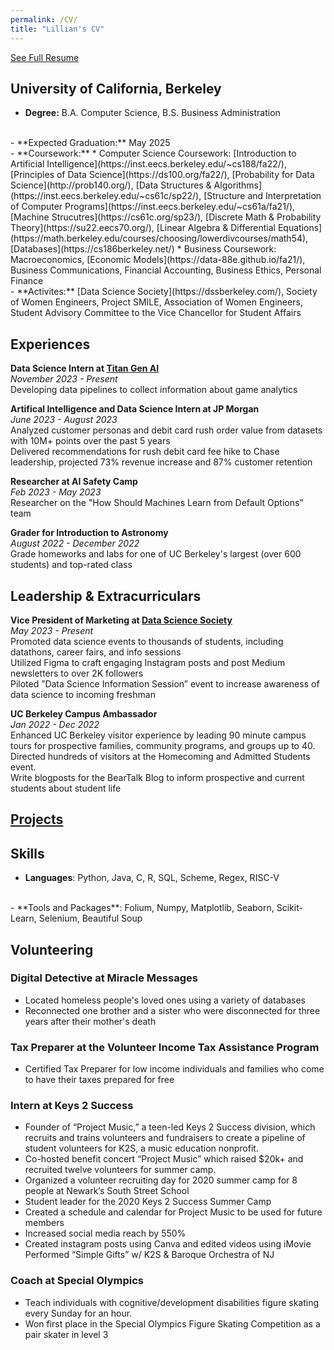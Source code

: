 ```yaml
---
permalink: /CV/
title: "Lillian's CV"
---
```


<div id="button-container">
    <div id="resume-button">
        <a href="https://drive.google.com/file/d/1aAARqEaUQD6iDI_bSCxv0XSip1XneSfq/view?usp=sharing" target="_blank">See Full Resume</a>
    </div>
</div>

## University of California, Berkeley 
- **Degree:** B.A. Computer Science, B.S. Business Administration
 <br />
- **Expected Graduation:** May 2025 
 <br />
- **Coursework:** 
    * Computer Science Coursework: [Introduction to Artificial Intelligence](https://inst.eecs.berkeley.edu/~cs188/fa22/), [Principles of Data Science](https://ds100.org/fa22/), [Probability for Data Science](http://prob140.org/), [Data Structures & Algorithms](https://inst.eecs.berkeley.edu/~cs61c/sp22/), [Structure and Interpretation of Computer Programs](https://inst.eecs.berkeley.edu/~cs61a/fa21/), [Machine Strucutres](https://cs61c.org/sp23/), [Discrete Math & Probability Theory](https://su22.eecs70.org/), [Linear Algebra & Differential Equations](https://math.berkeley.edu/courses/choosing/lowerdivcourses/math54),  [Databases](https://cs186berkeley.net/)
    * Business Coursework: Macroeconomics, [Economic Models](https://data-88e.github.io/fa21/), Business Communications, Financial Accounting, Business Ethics, Personal Finance
 <br />
- **Activites:** [Data Science Society](https://dssberkeley.com/), Society of Women Engineers, Project SMILE, Association of Women Engineers, Student Advisory Committee to the Vice Chancellor for Student Affairs

## Experiences 
**Data Science Intern at [Titan Gen AI](https://techcrunch.com/2023/12/06/titan-ai-leverages-generative-ai-to-streamline-mobile-game-development/)** 
<br />
*November 2023 - Present*
<br />
Developing data pipelines to collect information about game analytics 


**Artifical Intelligence and Data Science Intern at JP Morgan** 
<br />
*June 2023 - August 2023*
<br />
Analyzed customer personas and debit card rush order value from datasets with 10M+ points over the past 5 years
<br />
Delivered recommendations for rush debit card fee hike to Chase leadership, projected 73% revenue increase and
    87% customer retention

**Researcher at AI Safety Camp** 
<br />
*Feb 2023 - May 2023*
<br />
Researcher on the "How Should Machines Learn from Default Options" team

**Grader for Introduction to Astronomy** 
<br />
*August 2022 - December 2022* <br />
Grade homeworks and labs for one of UC Berkeley's largest (over 600 students) and top-rated class 

## Leadership & Extracurriculars
**Vice President of Marketing at [Data Science Society](https://dssberkeley.com/)**
<br />
*May 2023 - Present*
<br />
Promoted data science events to thousands of students, including datathons, career fairs, and info sessions
<br />
Utilized Figma to craft engaging Instagram posts and post Medium newsletters to over 2K followers
<br />
Piloted ”Data Science Information Session” event to increase awareness of data science to incoming freshman


**UC Berkeley Campus Ambassador** 
<br />
*Jan 2022 - Dec 2022*
<br />
Enhanced UC Berkeley visitor experience by leading 90 minute campus tours for prospective families, community
programs, and groups up to 40. 
<br />
Directed hundreds of visitors at the Homecoming and Admitted Students event.
<br />
Write blogposts for the BearTalk Blog to inform prospective and current students about student life




## [Projects](/projects)



## Skills
- **Languages**: Python, Java, C, R, SQL, Scheme, Regex, RISC-V
 <br />
- **Tools and Packages**: Folium, Numpy, Matplotlib, Seaborn, Scikit-Learn, Selenium, Beautiful Soup

## Volunteering 

### Digital Detective at Miracle Messages 
- Located homeless people's loved ones using a variety of databases 
- Reconnected one brother and a sister who were disconnected for three years after their mother's death 

### Tax Preparer at the Volunteer Income Tax Assistance Program 
- Certified Tax Preparer for low income individuals and families who come to have their taxes prepared for free 

### Intern at Keys 2 Success
- Founder of “Project Music,” a teen-led Keys 2 Success division, which recruits and trains volunteers and fundraisers to create a pipeline of student volunteers for K2S, a music education nonprofit.
- Co-hosted benefit concert “Project Music” which raised $20k+ and recruited twelve volunteers for summer camp.
- Organized a volunteer recruiting day for 2020 summer camp for 8 people at Newark’s South Street School
- Student leader for the 2020 Keys 2 Success Summer Camp
- Created a schedule and calendar for Project Music to be used for future members
- Increased social media reach by 550%
- Created instagram posts using Canva and edited videos using iMovie
Performed “Simple Gifts” w/ K2S & Baroque Orchestra of NJ

### Coach at Special Olympics 
- Teach individuals with cognitive/development disabilities figure skating every Sunday for an hour.
- Won first place in the Special Olympics Figure Skating Competition as a pair skater in level 3 
